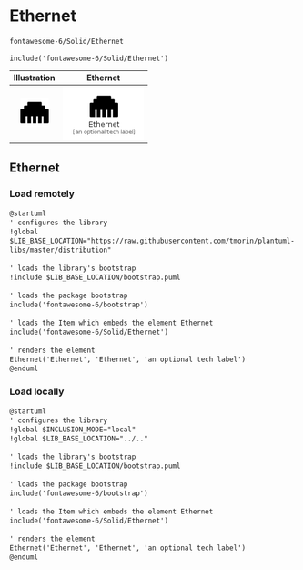 # Ethernet


```text
fontawesome-6/Solid/Ethernet
```

```text
include('fontawesome-6/Solid/Ethernet')
```



| Illustration | Ethernet |
| :---: | :---: |
| ![illustration for Illustration](../../fontawesome-6/Solid/Ethernet.png) | ![illustration for Ethernet](../../fontawesome-6/Solid/Ethernet.Local.png) |




## Ethernet

### Load remotely
```plantuml
@startuml
' configures the library
!global $LIB_BASE_LOCATION="https://raw.githubusercontent.com/tmorin/plantuml-libs/master/distribution"

' loads the library's bootstrap
!include $LIB_BASE_LOCATION/bootstrap.puml

' loads the package bootstrap
include('fontawesome-6/bootstrap')

' loads the Item which embeds the element Ethernet
include('fontawesome-6/Solid/Ethernet')

' renders the element
Ethernet('Ethernet', 'Ethernet', 'an optional tech label')
@enduml
```

### Load locally
```plantuml
@startuml
' configures the library
!global $INCLUSION_MODE="local"
!global $LIB_BASE_LOCATION="../.."

' loads the library's bootstrap
!include $LIB_BASE_LOCATION/bootstrap.puml

' loads the package bootstrap
include('fontawesome-6/bootstrap')

' loads the Item which embeds the element Ethernet
include('fontawesome-6/Solid/Ethernet')

' renders the element
Ethernet('Ethernet', 'Ethernet', 'an optional tech label')
@enduml
```

